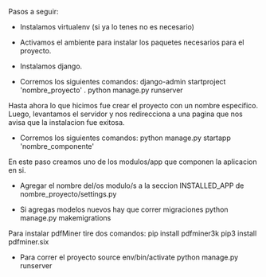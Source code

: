 Pasos a seguir:

- Instalamos virtualenv (si ya lo tenes no es necesario)

- Activamos el ambiente para instalar los paquetes necesarios para el proyecto.

- Instalamos django.

- Corremos los siguientes comandos:
django-admin startproject 'nombre_proyecto' . 
python manage.py runserver

Hasta ahora lo que hicimos fue crear el proyecto con un nombre especifico. Luego, levantamos el servidor y nos redirecciona a una pagina que nos avisa que la instalacion fue exitosa.

- Corremos los siguientes comandos:
python manage.py startapp 'nombre_componente'

En este paso creamos uno de los modulos/app que componen la aplicacion en si. 

- Agregar el nombre del/os modulo/s a la seccion INSTALLED_APP de nombre_proyecto/settings.py

- Si agregas modelos nuevos hay que correr migraciones 
python manage.py makemigrations


Para instalar pdfMiner tire dos comandos:
pip install pdfminer3k
pip3 install pdfminer.six

- Para correr el proyecto 
source env/bin/activate
python manage.py runserver